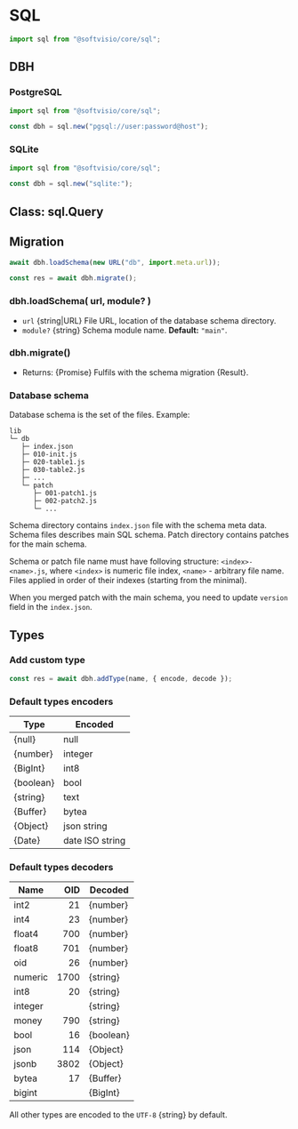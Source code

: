 # SQL

```javascript
import sql from "@softvisio/core/sql";
```

## DBH

### PostgreSQL

```javascript
import sql from "@softvisio/core/sql";

const dbh = sql.new("pgsql://user:password@host");
```

### SQLite

```javascript
import sql from "@softvisio/core/sql";

const dbh = sql.new("sqlite:");
```

## Class: sql.Query

## Migration

```javascript
await dbh.loadSchema(new URL("db", import.meta.url));

const res = await dbh.migrate();
```

### dbh.loadSchema( url, module? )

-   `url` {string|URL} File URL, location of the database schema directory.
-   `module?` {string} Schema module name. **Default:** `"main"`.

### dbh.migrate()

-   Returns: {Promise} Fulfils with the schema migration {Result}.

### Database schema

Database schema is the set of the files. Example:

```text
lib
└─ db
   ├─ index.json
   ├─ 010-init.js
   ├─ 020-table1.js
   ├─ 030-table2.js
   ├─ ...
   └─ patch
      ├─ 001-patch1.js
      ├─ 002-patch2.js
      └─ ...
```

Schema directory contains `index.json` file with the schema meta data. Schema files describes main SQL schema. Patch directory contains patches for the main schema.

Schema or patch file name must have folloving structure: `<index>-<name>.js`, where `<index>` is numeric file index, `<name>` - arbitrary file name. Files applied in order of their indexes (starting from the minimal).

When you merged patch with the main schema, you need to update `version` field in the `index.json`.

## Types

### Add custom type

```javascript
const res = await dbh.addType(name, { encode, decode });
```

### Default types encoders

| Type      | Encoded         |
| --------- | --------------- |
| {null}    | null            |
| {number}  | integer         |
| {BigInt}  | int8            |
| {boolean} | bool            |
| {string}  | text            |
| {Buffer}  | bytea           |
| {Object}  | json string     |
| {Date}    | date ISO string |

### Default types decoders

| Name    |  OID | Decoded   |
| ------- | ---: | --------- |
| int2    |   21 | {number}  |
| int4    |   23 | {number}  |
| float4  |  700 | {number}  |
| float8  |  701 | {number}  |
| oid     |   26 | {number}  |
| numeric | 1700 | {string}  |
| int8    |   20 | {string}  |
| integer |      | {string}  |
| money   |  790 | {string}  |
| bool    |   16 | {boolean} |
| json    |  114 | {Object}  |
| jsonb   | 3802 | {Object}  |
| bytea   |   17 | {Buffer}  |
| bigint  |      | {BigInt}  |

All other types are encoded to the `UTF-8` {string} by default.
